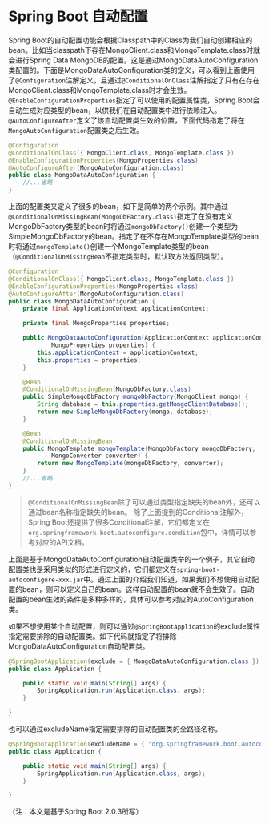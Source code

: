 # Spring Boot 自动配置

Spring Boot的自动配置功能会根据Classpath中的Class为我们自动创建相应的bean。比如当classpath下存在MongoClient.class和MongoTemplate.class时就会进行Spring Data MongoDB的配置。这是通过MongoDataAutoConfiguration类配置的。下面是MongoDataAutoConfiguration类的定义，可以看到上面使用了`@Configuration`注解定义，且通过`@ConditionalOnClass`注解指定了只有在存在MongoClient.class和MongoTemplate.class时才会生效。`@EnableConfigurationProperties`指定了可以使用的配置属性类，Spring Boot会自动生成对应类型的bean，以供我们在自动配置类中进行依赖注入。`@AutoConfigureAfter`定义了该自动配置类生效的位置，下面代码指定了将在`MongoAutoConfiguration`配置类之后生效。

```java
@Configuration
@ConditionalOnClass({ MongoClient.class, MongoTemplate.class })
@EnableConfigurationProperties(MongoProperties.class)
@AutoConfigureAfter(MongoAutoConfiguration.class)
public class MongoDataAutoConfiguration {
    //...省略
}
```

上面的配置类又定义了很多的bean，如下是简单的两个示例。其中通过` @ConditionalOnMissingBean(MongoDbFactory.class)`指定了在没有定义MongoDbFactory类型的bean时将通过`mongoDbFactory()`创建一个类型为SimpleMongoDbFactory的bean。指定了在不存在MongoTemplate类型的bean时将通过`mongoTemplate()`创建一个MongoTemplate类型的bean（`@ConditionalOnMissingBean`不指定类型时，默认取方法返回类型）。

```java
@Configuration
@ConditionalOnClass({ MongoClient.class, MongoTemplate.class })
@EnableConfigurationProperties(MongoProperties.class)
@AutoConfigureAfter(MongoAutoConfiguration.class)
public class MongoDataAutoConfiguration {
    private final ApplicationContext applicationContext;

    private final MongoProperties properties;

    public MongoDataAutoConfiguration(ApplicationContext applicationContext,
            MongoProperties properties) {
        this.applicationContext = applicationContext;
        this.properties = properties;
    }

    @Bean
    @ConditionalOnMissingBean(MongoDbFactory.class)
    public SimpleMongoDbFactory mongoDbFactory(MongoClient mongo) {
        String database = this.properties.getMongoClientDatabase();
        return new SimpleMongoDbFactory(mongo, database);
    }

    @Bean
    @ConditionalOnMissingBean
    public MongoTemplate mongoTemplate(MongoDbFactory mongoDbFactory,
            MongoConverter converter) {
        return new MongoTemplate(mongoDbFactory, converter);
    }
    //...省略
}
```

> `@ConditionalOnMissingBean`除了可以通过类型指定缺失的bean外，还可以通过bean名称指定缺失的bean。
> 除了上面提到的Conditional注解外，Spring Boot还提供了很多Conditional注解，它们都定义在`org.springframework.boot.autoconfigure.condition`包中，详情可以参考对应的API文档。

上面是基于MongoDataAutoConfiguration自动配置类举的一个例子，其它自动配置类也是采用类似的形式进行定义的，它们都定义在`spring-boot-autoconfigure-xxx.jar`中。通过上面的介绍我们知道，如果我们不想使用自动配置的bean，则可以定义自己的bean。这样自动配置的bean就不会生效了。自动配置的bean生效的条件是多种多样的，具体可以参考对应的AutoConfiguration类。

如果不想使用某个自动配置，则可以通过`@SpringBootApplication`的exclude属性指定需要排除的自动配置类。如下代码就指定了将排除MongoDataAutoConfiguration自动配置类。

```java
@SpringBootApplication(exclude = { MongoDataAutoConfiguration.class })
public class Application {

    public static void main(String[] args) {
        SpringApplication.run(Application.class, args);
    }

}
```

也可以通过excludeName指定需要排除的自动配置类的全路径名称。

```java
@SpringBootApplication(excludeName = { "org.springframework.boot.autoconfigure.data.mongo.MongoDataAutoConfiguration" })
public class Application {

    public static void main(String[] args) {
        SpringApplication.run(Application.class, args);
    }

}
```

（注：本文是基于Spring Boot 2.0.3所写）